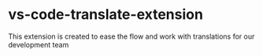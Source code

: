 # vs-code-translate-extension
This extension is created to ease the flow and work with translations for our development team
